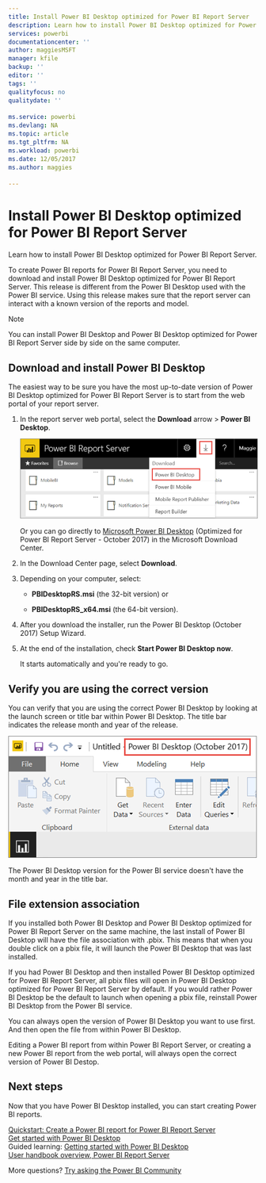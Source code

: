 ```yaml
---
title: Install Power BI Desktop optimized for Power BI Report Server
description: Learn how to install Power BI Desktop optimized for Power BI Report Server
services: powerbi
documentationcenter: ''
author: maggiesMSFT
manager: kfile
backup: ''
editor: ''
tags: ''
qualityfocus: no
qualitydate: ''

ms.service: powerbi
ms.devlang: NA
ms.topic: article
ms.tgt_pltfrm: NA
ms.workload: powerbi
ms.date: 12/05/2017
ms.author: maggies

---
```

# Install Power BI Desktop optimized for Power BI Report Server
Learn how to install Power BI Desktop optimized for Power BI Report Server.

To create Power BI reports for Power BI Report Server, you need to download and install Power BI Desktop optimized for Power BI Report Server. This release is different from the Power BI Desktop used with the Power BI service. Using this release makes sure that the report server can interact with a known version of the reports and model. 

> [!NOTE]
> You can install Power BI Desktop and Power BI Desktop optimized for Power BI Report Server side by side on the same computer.

## Download and install Power BI Desktop

The easiest way to be sure you have the most up-to-date version of Power BI Desktop optimized for Power BI Report Server is to start from the web portal of your report server.

1. In the report server web portal, select the **Download** arrow > **Power BI Desktop**.

    ![Download Power BI Desktop from the web portal](media/install-powerbi-desktop/report-server-download-web-portal.png)

    Or you can go directly to [Microsoft Power BI Desktop](https://go.microsoft.com/fwlink/?linkid=861076) (Optimized for Power BI Report Server - October 2017) in the Microsoft Download Center.

2. In the Download Center page, select **Download**.

3. Depending on your computer, select: 

    - **PBIDesktopRS.msi** (the 32-bit version) or

    - **PBIDesktopRS_x64.msi** (the 64-bit version).

1. After you download the installer, run the Power BI Desktop (October 2017) Setup Wizard.
2. At the end of the installation, check **Start Power BI Desktop now**.
   
    It starts automatically and you're ready to go.

## Verify you are using the correct version
You can verify that you are using the correct Power BI Desktop by looking at the launch screen or title bar within Power BI Desktop. The title bar indicates the release month and year of the release.

![Title bar for Power BI Desktop optimized for Power BI Report Server](media/quickstart-create-powerbi-report/report-server-desktop-october-2017-version.png)

The Power BI Desktop version for the Power BI service doesn't have the month and year in the title bar.

## File extension association
If you installed both Power BI Desktop and Power BI Desktop optimized for Power BI Report Server on the same machine, the last install of Power BI Desktop will have the file association with .pbix. This means that when you double click on a pbix file, it will launch the Power BI Desktop that was last installed.

If you had Power BI Desktop and then installed Power BI Desktop optimized for Power BI Report Server, all pbix files will open in Power BI Desktop optimized for Power BI Report Server by default. If you would rather Power BI Desktop be the default to launch when opening a pbix file, reinstall Power BI Desktop from the Power BI service.

You can always open the version of Power BI Desktop you want to use first. And then open the file from within Power BI Desktop.

Editing a Power BI report from within Power BI Report Server, or creating a new Power BI report from the web portal, will always open the correct version of Power BI Destop.

## Next steps
Now that you have Power BI Desktop installed, you can start creating Power BI reports.

[Quickstart: Create a Power BI report for Power BI Report Server](quickstart-create-powerbi-report.md)  
[Get started with Power BI Desktop](../desktop-getting-started.md)  
Guided learning: [Getting started with Power BI Desktop](../guided-learning/gettingdata.yml#step-2)  
[User handbook overview, Power BI Report Server](user-handbook-overview.md)

More questions? [Try asking the Power BI Community](https://community.powerbi.com/)

